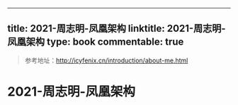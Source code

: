 
---
title: 2021-周志明-凤凰架构
linktitle: 2021-周志明-凤凰架构
type: book
commentable: true
---

> 参考地址：http://icyfenix.cn/introduction/about-me.html

# 2021-周志明-凤凰架构

    